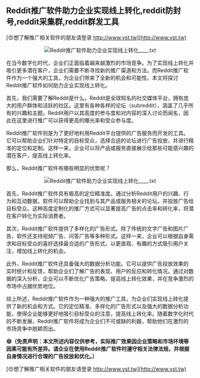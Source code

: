 ## **Reddit推广软件助力企业实现线上转化,reddit防封号,reddit采集群,reddit群发工具**

[😍想了解推广相关软件的朋友请登录 http://www.vst.tw](http://www.vst.tw)

 <center><img src="https://vst.tw/MP4/tuiguang/png/2.png" alt="Reddit推广软件助力企业实现线上转化____.txt"></center>

在当今数字化时代，企业们正面临着越来越激烈的市场竞争。为了实现线上转化并吸引更多潜在客户，企业们需要不断寻找新的推广渠道和方法。而Reddit推广软件作为一个强大的工具，为企业们带来了全新的机会和可能性。本文将探讨Reddit推广软件如何助力企业实现线上转化。

首先，我们需要了解Reddit是什么。Reddit是全球知名的社交媒体平台，拥有庞大的用户群体和活跃的社区。这里有各种各样的论坛（subreddit），涵盖了几乎所有的兴趣和主题。Reddit用户以其高度的参与度和对内容的深入讨论而闻名，因此在这里进行推广可以获得更高的曝光率和受众参与度。

Reddit推广软件则是为了更好地利用Reddit平台提供的广告服务而开发的工具。它可以帮助企业们针对特定的目标受众，选择合适的论坛进行广告投放，并进行精准的定位和定制。这样一来，企业可以将产品或服务直接展示给那些可能感兴趣的潜在客户，提高线上转化率。

那么，Reddit推广软件有哪些明显的优势呢？

 <center><img src="https://vst.tw/MP4/tuiguang/png/2.png" alt="Reddit推广软件助力企业实现线上转化____.txt"></center>

首先，Reddit推广软件具有极高的定位精准度。通过分析Reddit用户的兴趣、行为和互动数据，软件可以帮助企业找到与其产品或服务相关的论坛，并投放广告给目标受众。这种高度定制化的推广方式可以显著提高广告的点击率和转化率，将潜在客户转化为实际消费者。

其次，Reddit推广软件提供了多样化的广告形式。除了传统的文字广告和图片广告，软件还支持视频广告、问答广告等多种形式。这样一来，企业可以根据自身需求和目标受众的喜好选择最合适的广告形式，以更直观、有趣的方式吸引用户关注，增加线上转化的机会。

此外，Reddit推广软件还具备强大的数据分析功能。它可以提供广告投放效果的实时统计和反馈，帮助企业们了解广告的表现、用户的反应和转化情况。通过对数据的深入分析，企业可以不断优化广告策略，提高线上转化效果，并在竞争激烈的市场中占据优势地位。

综上所述，Reddit推广软件作为一种强大的推广工具，为企业们实现线上转化提供了新的机会和方式。它的定位精准、多样化的广告形式以及强大的数据分析功能，使得企业能够更好地吸引目标受众的注意，提高线上转化率。随着数字化时代的不断发展，Reddit推广软件将成为企业们不可或缺的利器，帮助他们在激烈的市场竞争中脱颖而出。

**😄（免责声明：本文所述内容仅供参考，实际推广效果因企业策略和市场环境等因素可能有所差异。请企业在使用Reddit推广软件时遵守相关法律法规，并根据自身情况进行合理的广告投放和优化。）**

[😍想了解推广相关软件的朋友请登录 http://www.vst.tw](http://www.vst.tw)



